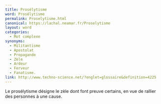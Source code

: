```yaml
---
title: Prosélytisme
word: Prosélytisme
permalink: Proselytisme.html
canonical: https://lachal.neamar.fr/Proselytisme
layout: word
categories:
  - Mot complexe
synonyms:
  - Militantisme
  - Apostolat
  - Propagande
  - Zèle
  - Ardeur
  - Ferveur
  - Fanatisme.
link: http://www.techno-science.net/?onglet=glossaire&definition=4225
---
```


Le prosélytisme désigne le zèle dont font preuve certains, en vue de rallier des personnes à une cause.

